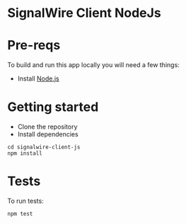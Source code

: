 # SignalWire Client NodeJs

# Pre-reqs
To build and run this app locally you will need a few things:
- Install [Node.js](https://nodejs.org/en/)

# Getting started
- Clone the repository
- Install dependencies
```
cd signalwire-client-js
npm install
```

# Tests
To run tests:
```
npm test
```
